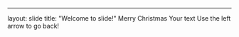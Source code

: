 ---
layout: slide
title: "Welcome to slide!"
Merry Christmas 
Your text
Use the left arrow to go back!
